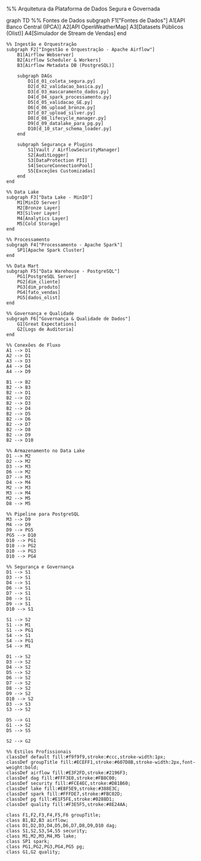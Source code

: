 %% Arquitetura da Plataforma de Dados Segura e Governada

graph TD
    %% Fontes de Dados
    subgraph F1["Fontes de Dados"]
        A1[API Banco Central (IPCA)]
        A2[API OpenWeatherMap]
        A3[Datasets Públicos (Olist)]
        A4[Simulador de Stream de Vendas]
    end

    %% Ingestão e Orquestração
    subgraph F2["Ingestão e Orquestração - Apache Airflow"]
        B1[Airflow Webserver]
        B2[Airflow Scheduler & Workers]
        B3[Airflow Metadata DB (PostgreSQL)]

        subgraph DAGs
            D1[d_01_coleta_segura.py]
            D2[d_02_validacao_basica.py]
            D3[d_03_mascaramento_dados.py]
            D4[d_04_spark_processamento.py]
            D5[d_05_validacao_GE.py]
            D6[d_06_upload_bronze.py]
            D7[d_07_upload_silver.py]
            D8[d_08_lifecycle_manager.py]
            D9[d_09_datalake_para_pg.py]
            D10[d_10_star_schema_loader.py]
        end

        subgraph Segurança e Plugins
            S1[Vault / AirflowSecurityManager]
            S2[AuditLogger]
            S3[DataProtection PII]
            S4[SecureConnectionPool]
            S5[Exceções Customizadas]
        end
    end

    %% Data Lake
    subgraph F3["Data Lake - MinIO"]
        M1[MinIO Server]
        M2[Bronze Layer]
        M3[Silver Layer]
        M4[Analytics Layer]
        M5[Cold Storage]
    end

    %% Processamento
    subgraph F4["Processamento - Apache Spark"]
        SP1[Apache Spark Cluster]
    end

    %% Data Mart
    subgraph F5["Data Warehouse - PostgreSQL"]
        PG1[PostgreSQL Server]
        PG2[dim_cliente]
        PG3[dim_produto]
        PG4[fato_vendas]
        PG5[dados_olist]
    end

    %% Governança e Qualidade
    subgraph F6["Governança & Qualidade de Dados"]
        G1[Great Expectations]
        G2[Logs de Auditoria]
    end

    %% Conexões de Fluxo
    A1 --> D1
    A2 --> D1
    A3 --> D3
    A4 --> D4
    A4 --> D9

    B1 --> B2
    B2 --> B3
    B2 --> D1
    B2 --> D2
    B2 --> D3
    B2 --> D4
    B2 --> D5
    B2 --> D6
    B2 --> D7
    B2 --> D8
    B2 --> D9
    B2 --> D10

    %% Armazenamento no Data Lake
    D1 --> M2
    D2 --> M2
    D3 --> M3
    D6 --> M2
    D7 --> M3
    D4 --> M4
    M2 --> M3
    M3 --> M4
    M2 --> M5
    D8 --> M5

    %% Pipeline para PostgreSQL
    M3 --> D9
    M4 --> D9
    D9 --> PG5
    PG5 --> D10
    D10 --> PG1
    D10 --> PG2
    D10 --> PG3
    D10 --> PG4

    %% Segurança e Governança
    D1 --> S1
    D3 --> S1
    D4 --> S1
    D6 --> S1
    D7 --> S1
    D8 --> S1
    D9 --> S1
    D10 --> S1

    S1 --> S2
    S1 --> M1
    S1 --> PG1
    S4 --> S1
    S4 --> PG1
    S4 --> M1

    D1 --> S2
    D3 --> S2
    D4 --> S2
    D5 --> S2
    D6 --> S2
    D7 --> S2
    D8 --> S2
    D9 --> S2
    D10 --> S2
    D3 --> S3
    S3 --> S2

    D5 --> G1
    G1 --> S2
    D5 --> S5

    S2 --> G2

    %% Estilos Profissionais
    classDef default fill:#f9f9f9,stroke:#ccc,stroke-width:1px;
    classDef groupTitle fill:#ECEFF1,stroke:#607D8B,stroke-width:2px,font-weight:bold;
    classDef airflow fill:#E3F2FD,stroke:#2196F3;
    classDef dag fill:#FFF3E0,stroke:#FB8C00;
    classDef security fill:#FCE4EC,stroke:#D81B60;
    classDef lake fill:#E8F5E9,stroke:#388E3C;
    classDef spark fill:#FFFDE7,stroke:#FBC02D;
    classDef pg fill:#E1F5FE,stroke:#0288D1;
    classDef quality fill:#F3E5F5,stroke:#8E24AA;

    class F1,F2,F3,F4,F5,F6 groupTitle;
    class B1,B2,B3 airflow;
    class D1,D2,D3,D4,D5,D6,D7,D8,D9,D10 dag;
    class S1,S2,S3,S4,S5 security;
    class M1,M2,M3,M4,M5 lake;
    class SP1 spark;
    class PG1,PG2,PG3,PG4,PG5 pg;
    class G1,G2 quality;
